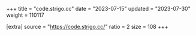 +++
title = "code.strigo.cc"
date = "2023-07-15"
updated = "2023-07-30"
weight = 110117

[extra]
source = "https://code.strigo.cc/"
ratio = 2
size = 108
+++
